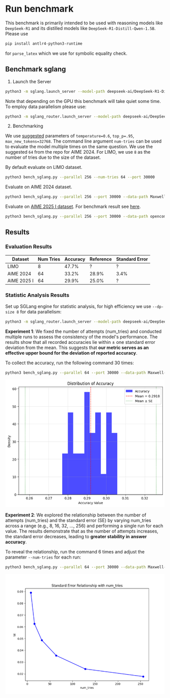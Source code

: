 # Run benchmark

This benchmark is primarily intended to be used with reasoning models like `DeepSeek-R1` and its distilled models like `DeepSeek-R1-Distill-Qwen-1.5B`. Please use

```bash
pip install antlr4-python3-runtime
```

for `parse_latex` which we use for symbolic equality check.

## Benchmark sglang

1. Launch the Server
```bash
python3 -m sglang.launch_server --model-path deepseek-ai/DeepSeek-R1-Distill-Qwen-1.5B --port 30000
```

Note that depending on the GPU this benchmark will take quiet some time. To employ data parallelism please use:

```bash
python3 -m sglang_router.launch_server --model-path deepseek-ai/DeepSeek-R1-Distill-Qwen-1.5B --port 30000 --dp-size 4
```


2. Benchmarking

We use [suggested](https://github.com/deepseek-ai/DeepSeek-R1) parameters of `temperature=0.6`, `top_p=.95`, `max_new_tokens=32768`. The command line argument `num-tries` can be used to evaluate the model multiple times on the same question. We use the suggested `64` from the repo for AIME 2024. For LIMO, we use `8` as the number of tries due to the size of the dataset.

By default evaluate on LIMO dataset.

```bash
python3 bench_sglang.py --parallel 256 --num-tries 64 --port 30000
```

Evaluate on AIME 2024 dataset.

```bash
python3 bench_sglang.py --parallel 256 --port 30000 --data-path Maxwell-Jia/AIME_2024 --question-key Problem --answer-key Answer --num-tries 64
```

Evaluate on [AIME 2025 I dataset](https://huggingface.co/datasets/opencompass/AIME2025). For benchmark result see [here](https://matharena.ai/).

```bash
python3 bench_sglang.py --parallel 256 --port 30000 --data-path opencompass/AIME2025 --question-key question --answer-key answer --num-tries 64
```
## Results

### Evaluation Results
| Dataset    | Num Tries | Accuracy | Reference | Standard Error |
|------------|-----------|----------|-----------|-----------|
| LIMO       | 8         | 47.7%    | ?         | ?         |
| AIME 2024  | 64        | 33.2%    | 28.9%     | 3.4%       |
| AIME 2025 I| 64        | 29.9%    | 25.0%     |  ?        |

### Statistic Analysis Results
Set up SGLang engine for statistic analysis, for high efficiency we use `--dp-size 8` for data parallelism:
```bash
python3 -m sglang_router.launch_server --model-path deepseek-ai/DeepSeek-R1-Distill-Qwen-1.5B --port 30000 --dp-size 8
```
**Experiment 1**: 
We fixed the number of attempts (num_tries) and conducted multiple runs to assess the consistency of the model's performance. The results show that all recorded accuracies lie within ± one standard error deviation from the mean. This suggests that **our metric serves as an effective upper bound for the deviation of reported accuracy**.

To collect the accuracy, run the following command 30 times:
```bash
python3 bench_sglang.py --parallel 64 --port 30000 --data-path Maxwell-Jia/AIME_2024 --question-key Problem --answer-key Answer --num-tries 64
```

![acc_hist](figure/Acc_histplot.png)


**Experiment 2**: We explored the relationship between the number of attempts (num_tries) and the standard error (SE) by varying num_tries across a range (e.g., 8, 16, 32, ..., 256) and performing a single run for each value. The results demonstrate that as the number of attempts increases, the standard error decreases, leading to **greater stability in answer accuracy**.

To reveal the relationship, run the command 6 times and adjust the parameter `--num-tries` for each run:
```bash
python3 bench_sglang.py --parallel 64 --port 30000 --data-path Maxwell-Jia/AIME_2024 --question-key Problem --answer-key Answer --num-tries <num_tries>
```
![SE_num_tries](figure/SE_numtries.png)
